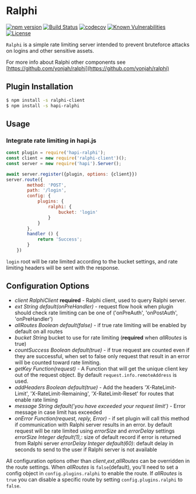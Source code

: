 # Ralphi

[![npm version](https://img.shields.io/npm/v/hapi-ralphi.svg)](https://www.npmjs.com/package/hapi-ralphi)
[![Build Status](https://travis-ci.org/yonjah/ralphi.svg?branch=master)](https://travis-ci.org/yonjah/ralphi)
[![codecov](https://codecov.io/gh/yonjah/ralphi/branch/master/graph/badge.svg)](https://codecov.io/gh/yonjah/ralphi)
[![Known Vulnerabilities](https://snyk.io/test/npm/hapi-ralphi/badge.svg)](https://snyk.io/test/npm/hapi-ralphi)
[![License](https://img.shields.io/npm/l/ralphi.svg?maxAge=2592000?style=plastic)](https://github.com/yonjah/ralphi/blob/master/LICENSE)

`Ralphi` is a simple rate limiting server intended to prevent bruteforce attacks on logins and other sensitive assets.

For more info about Ralphi other components see [https://github.com/yonjah/ralphi](https://github.com/yonjah/ralphi)

## Plugin Installation

```bash
$ npm install -s ralphi-client
$ npm install -s hapi-ralphi
```

## Usage 

### Integrate rate limiting in hapi.js
```js
const plugin = require('hapi-ralphi');
const client = new require('ralphi-client')();
const server = new require('hapi').Server();

await server.register({plugin, options: {client}})
server.route({
        method: 'POST',
        path: '/login',
        config: {
            plugins: {
                ralphi: {
                    bucket: 'login'
                }
            }
        },
        handler () {
            return 'Success';
        }
    })
```

`login` root will be rate limited according to the bucket settings, and rate limiting headers will be sent with the response.

## Configuration Options
- _client RalphiClient_ **required** - Ralphi client, used to query Ralphi server.
- _ext String default(onPreHandler)_ - request flow hook when plugin should check rate limiting can be one of ('onPreAuth', 'onPostAuth', 'onPreHandler')
- _allRoutes Boolean default(false)_ - if true rate limiting will be enabled by default on all routes
- _bucket String_ bucket to use for rate limiting (**required** when _allRoutes_ is true)
- _countSuccess Boolean default(true)_ - if true request are counted even if they are successful, when set to false only request that result in an error will be counted toward rate limiting.
- _getKey Function(request)_ - A Function that will get the unique client key out of the request object. By default `request.info.remoteAddress` is used.
- _addHeaders Boolean default(true)_ - Add the headers 'X-RateLimit-Limit', 'X-RateLimit-Remaining', 'X-RateLimit-Reset' for routes that enable rate liming
- _message String default('you have exceeded your request limit')_ - Error message in case limit has exceeded
- _onError Function(request, reply, Error)_ - if set plugin will call this method if communication with Ralphi server results in an error. by default request will be rate limited using _errorSize_ and _errorDelay_ settings
_errorSize Integer default(1),_: size of default record if error is returned from Ralphi server
_errorDelay Integer default(60)_: default delay in seconds to send to the user if Ralphi server is not available

All configuration options other than _client_,_ext_,_allRoutes_ can be overridden in the route settings. When _allRoutes_ is `false`(default), you'll need to set a config object in `config.plugins.ralphi` to enable the route. If _allRoutes_ is  `true` you can disable a specific route by setting `config.plugins.ralphi` to `false`.
